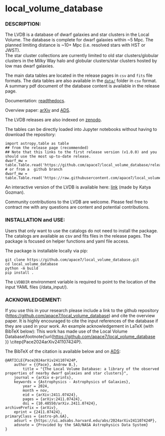 # **local_volume_database** 

### DESCRIPTION:

The LVDB is a database of dwarf galaxies and star clusters in the Local Volume. The database is complete for dwarf galaxies within ~5 Mpc. 
The planned limiting distance is ~10+ Mpc (i.e. resolved stars with HST or JWST).  
The star cluster collections are currently limited to old star clusters/globular clusters in the Milky Way halo and globular clusters/star clusters hosted by low mas dwarf galaxies.

The main data tables are located in the release pages in `csv` and `fits` file formats. The data tables are also available in the [`data/`](data/) folder in `csv` format. 
A summary pdf document of the database content is available in the release page. 


Documentation: [readthedocs](https://local-volume-database.readthedocs.io/en/latest/index.html).

Overview paper: [arXiv](https://arxiv.org/abs/2411.07424) and  [ADS](https://ui.adsabs.harvard.edu/abs/2024arXiv241107424P/abstract).

The LVDB releases are also indexed on [zenodo](https://doi.org/10.5281/zenodo.14076714).

The tables can be directly loaded into Jupyter notebooks without having to download the repository:

    import astropy.table as table
    ## from the release page (recommended)
    ## Note that this links to the first release version (v1.0.0) and you should use the most up-to-date release.
    dwarf_mw = table.Table.read('https://github.com/apace7/local_volume_database/releases/download/v1.0.0/dwarf_all.csv')
    # or from a  github branch
    dwarf_mw = table.Table.read('https://raw.githubusercontent.com/apace7/local_volume_database/main/data/dwarf_mw.csv') 

An interactive version of the LVDB is available here: [link](https://lvd-interactive.streamlit.app/) (made by Katya Gozman).

Community contributions to the LVDB are welcome. Please feel free to contract me with any questions are content and potential contributions. 

### INSTALLATION and USE:

Users that only want to use the catalogs do not need to install the package. 
The catalogs are available as csv and fits files in the release pages.
The package is focused on helper functions and yaml file access. 


The package is installable locally via pip:

```
git clone https://github.com/apace7/local_volume_database.git
cd local_volume_database
python -m build
pip install .
```

The `LVDBDIR` environment variable is required to point to the location of the input YAML files (/data_input/). 

### ACKNOWLEDGEMENT:

If you use this in your research please include a link to the github repository (https://github.com/apace7/local_volume_database) and cite the overview paper. It is highly encouraged to cite the input references of the database if they are used in your work. An example acknowledgement in LaTeX (with BibTeX below): This work has made use of the Local Volume Database\footnote{\url{https://github.com/apace7/local_volume_database }} \citep{Pace2024arXiv241107424P}. 

The BibTeX of the citation is available below and on [ADS](https://ui.adsabs.harvard.edu/abs/2024arXiv241107424P/exportcitation):

    @ARTICLE{Pace2024arXiv241107424P,
        author = {{Pace}, Andrew B.},
            title = "{The Local Volume Database: a library of the observed properties of nearby dwarf galaxies and star clusters}",
        journal = {arXiv e-prints},
        keywords = {Astrophysics - Astrophysics of Galaxies},
            year = 2024,
            month = nov,
            eid = {arXiv:2411.07424},
            pages = {arXiv:2411.07424},
            doi = {10.48550/arXiv.2411.07424},
    archivePrefix = {arXiv},
        eprint = {2411.07424},
    primaryClass = {astro-ph.GA},
        adsurl = {https://ui.adsabs.harvard.edu/abs/2024arXiv241107424P},
        adsnote = {Provided by the SAO/NASA Astrophysics Data System}
    }



